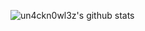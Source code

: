 ![un4ckn0wl3z's github stats](https://github-readme-stats.vercel.app/api?username=un4ckn0wl3z&count_private=true)
